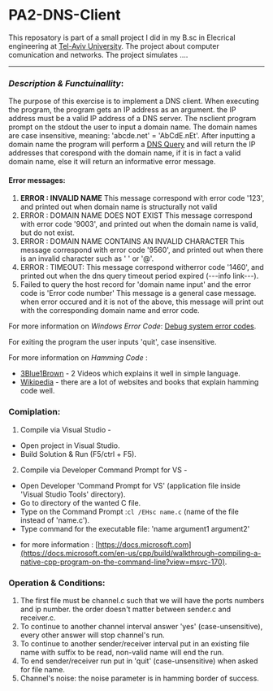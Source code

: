 # PA2-DNS-Client
This reposatory is part of a small project I did in my B.sc in Elecrical engineering at [Tel-Aviv University](https://www.tau.ac.il). The project about computer comunication and networks. The project simulates .... 

---------------------------------------------------------------------------------------

### *Description & Functuinallity*:

The purpose of this exercise is to implement a DNS client.
When executing the program, the program gets an IP address as an argument. the IP address must be a valid IP address of a DNS server.
The nsclient program prompt on the stdout the user to input a domain name. 
The domain names are case insensitive, meaning: 'abcde.net' = 'AbCdE.nEt'.
After inputting a domain name the program will perform a [DNS Query]() and will return the IP addresses that corespond with the domain name, if it is in fact a valid domain name, else it will return an informative error message.
#### Error messages:
1. **ERROR : INVALID NAME**
This message correspond with error code '123', and printed out when domain name is structurally not valid
2. ERROR : DOMAIN NAME DOES NOT EXIST
This message correspond with error code '9003', and printed out when the domain name is valid, but do not exist.
3. ERROR : DOMAIN NAME CONTAINS AN INVALID CHARACTER
This message correspond with error code '9560', and printed out when there is an invalid character such as ' ' or '@'.
4. ERROR : TIMEOUT:
This message correspond witherror code '1460', and printed out when the dns query timeout period expired (---info link---).
5. Failed to query the host record for 'domain name input' and the error code is 'Error code number'
This message is a general case message. when error occured and it is not of the above, this message will print out with the corresponding domain name and error code.

For more information on *Windows Error Code*: [Debug system error codes](https://docs.microsoft.com/en-us/windows/win32/debug/system-error-codes).

For exiting the program the user inputs 'quit', case insensitive.

For more information on *Hamming Code* :
- [3Blue1Brown](https://www.youtube.com/watch?v=X8jsijhllIA&t=906s) - 2 Videos which explains it well in simple language.
- [Wikipedia](https://en.wikipedia.org/wiki/Hamming_code) - there are a lot of websites and books that explain hamming code well.

### **Comiplation**:
1. Compile via Visual Studio -
- Open project in Visual Studio.
- Build Solution & Run (F5/ctrl + F5).
2. Compile via Developer Command Prompt for VS -
- Open Developer 'Command Prompt for VS' (application file inside 'Visual Studio Tools' directory).
- Go to directory of the wanted C file.
- Type on the Command Prompt :`cl /EHsc name.c` (name of the file instead of 'name.c').
- Type command for the executable file: 'name argument1 argument2'
* for more information : [https://docs.microsoft.com](https://docs.microsoft.com/en-us/cpp/build/walkthrough-compiling-a-native-cpp-program-on-the-command-line?view=msvc-170).


### **Operation & Conditions**:
1. The first file must be channel.c such that we will have the ports numbers and ip number. the order doesn't matter between sender.c and receiver.c.
2. To continue to another channel interval answer 'yes' (case-unsensitive), every other answer will stop channel's run.
3. To continue to another sender/receiver interval put in an existing file name with suffix to be read, non-valid name will end the run.
4. To end sender/receiver run put in 'quit' (case-unsensitive) when asked for file name.
5. Channel's noise: the noise parameter is in hamming border of success.
